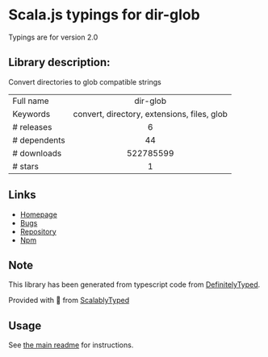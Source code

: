 
# Scala.js typings for dir-glob

Typings are for version 2.0

## Library description:
Convert directories to glob compatible strings

|                    |                 |
| ------------------ | :-------------: |
| Full name          | dir-glob |
| Keywords           | convert, directory, extensions, files, glob |
| # releases         | 6 |
| # dependents       | 44 |
| # downloads        | 522785599 |
| # stars            | 1 |

## Links
- [Homepage](https://github.com/kevva/dir-glob#readme)
- [Bugs](https://github.com/kevva/dir-glob/issues)
- [Repository](https://github.com/kevva/dir-glob)
- [Npm](https://www.npmjs.com/package/dir-glob)
    


## Note
This library has been generated from typescript code from [DefinitelyTyped](https://definitelytyped.org).

Provided with :purple_heart: from [ScalablyTyped](https://github.com/oyvindberg/ScalablyTyped)

## Usage
See [the main readme](../../readme.md) for instructions.


